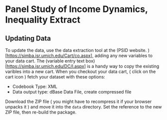#  Panel Study of Income Dynamics, Inequality Extract


## Updating Data

To update the data, use the data extraction tool at the (PSID website. )[https://simba.isr.umich.edu/Cart/co.aspx], adding any new variables to your data cart. The (variable entry text box)[https://simba.isr.umich.edu/DC/l.aspx] is a handy way to copy the existing varibles into a new cart.  When you checkout your data cart, ( click on the cart icon ) fetch your dataset with these options: 

* Codebook Type: XML
* Data output type: dBase Data File, create compressed file

Download the ZIP file ( you might have to recompress it if your browser unpacks it ) and move it into the ``data`` directory. Set the reference to the new ZIP file, then re-build the package. 
